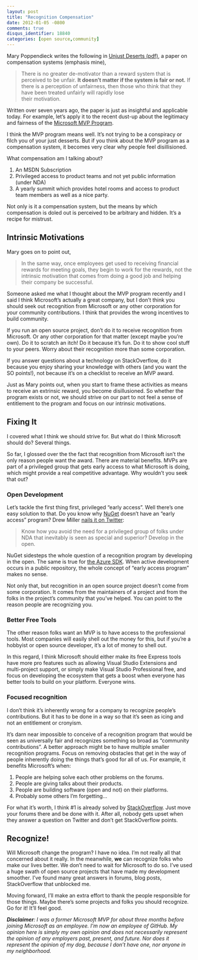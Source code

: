 ```yaml
---
layout: post
title: "Recognition Compensation"
date: 2012-01-05 -0800
comments: true
disqus_identifier: 18840
categories: [open source,community]
---
```

Mary Poppendieck writes the following in [Unjust Deserts
(pdf)](http://www.poppendieck.com/pdfs/Compensation.pdf "Poppendieck paper on compensation"),
a paper on compensation systems (emphasis mine),

> There is no greater de-motivator than a reward system that is
> perceived to be unfair. **It doesn’t matter if the system is fair or
> not.** If there is a perception of unfairness, then those who think
> that they have been treated unfairly will rapidly lose \
> their motivation.

Written over seven years ago, the paper is just as insightful and
applicable today. For example, let’s apply it to the recent dust-up
about the legitimacy and fairness of the [Microsoft MVP
Program](http://mvp.support.microsoft.com/ "Microsoft MVP Program").

I think the MVP program means well. It’s not trying to be a conspiracy
or filch you of your just desserts. But if you think about the MVP
program as a compensation system, it becomes very clear why people feel
disillisioned.

What compensation am I talking about?

1.  An MSDN Subscription
2.  Privileged access to product teams and not yet public information
    (under NDA)
3.  A yearly summit which provides hotel rooms and access to product
    team members as well as a nice party.

Not only is it a compensation system, but the means by which
compensation is doled out is perceived to be arbitrary and hidden. It’s
a recipe for mistrust.

Intrinsic Motivations
---------------------

Mary goes on to point out,

> In the same way, once employees get used to receiving financial
> rewards for meeting goals, they begin to work for the rewards, not the
> intrinsic motivation that comes from doing a good job and helping
> their company be successful.

Someone asked me what I thought about the MVP program recently and I
said I think Microsoft’s actually a great company, but I don’t think you
should seek out recognition from Microsoft or any other corporation for
your community contributions. I think that provides the wrong incentives
to build community.

If you run an open source project, don’t do it to receive recognition
from Microsoft. Or any other corporation for that matter (except maybe
you’re own). Do it to scratch an itch! Do it because it’s fun. Do it to
show cool stuff to your peers. Worry about their recognition more than
some corporation.

If you answer questions about a technology on StackOverflow, do it
because you enjoy sharing your knowledge with others (and you want the
SO points!), not because it’s on a checklist to receive an MVP award.

Just as Mary points out, when you start to frame these activities as
means to receive an extrinsic reward, you become disillusioned. So
whether the program exists or not, we should strive on our part to not
feel a sense of entitlement to the program and focus on our intrinsic
motivations.

Fixing It
---------

I covered what I think we should strive for. But what do I think
Microsoft should do? Several things.

So far, I glossed over the the fact that recognition from Microsoft
isn’t the only reason people want the award. There are material
benefits. MVPs are part of a privileged group that gets early access to
what Microsoft is doing, which might provide a real competitive
advantage. Why wouldn’t you seek that out?

### Open Development

Let’s tackle the first thing first, privileged “early access”. Well
there’s one easy solution to that. Do you know why
[NuGet](http://nuget.org/ "NuGet") doesn’t have an “early access”
program? Drew Miller [nails it on
Twitter](https://twitter.com/#!/anglicangeek/status/154972618167033856 "Drew tweet"):

> Know how you avoid the need for a privileged group of folks under NDA
> that inevitably is seen as special and superior? Develop in the open.

NuGet sidesteps the whole question of a recognition program by
developing in the open. The same is true for [the Azure
SDK](https://github.com/blog/1010-azure-on-github "Azure SDK"). When
active development occurs in a public repository, the whole concept of
“early access program” makes no sense.

Not only that, but recognition in an open source project doesn’t come
from some corporation. It comes from the maintainers of a project and
from the folks in the project’s community that you’ve helped. You can
point to the reason people are recognizing you.

### Better Free Tools

The other reason folks want an MVP is to have access to the professional
tools. Most companies will easily shell out the money for this, but if
you’re a hobbyist or open source developer, it’s a lot of money to shell
out.

In this regard, I think Microsoft should either make its free Express
tools have more pro features such as allowing Visual Studio Extensions
and multi-project support, or simply make Visual Studio Professional
free, and focus on developing the ecosystem that gets a boost when
everyone has better tools to build on your platform. Everyone wins.

### Focused recognition

I don’t think it’s inherently wrong for a company to recognize people’s
contributions. But it has to be done in a way so that it’s seen as icing
and not an entitlement or cronyism.

It’s darn near impossible to conceive of a recognition program that
would be seen as universally fair and recognizes something so broad as
“community contributions”. A better approach might be to have multiple
smaller recognition programs. Focus on removing obstacles that get in
the way of people inherently doing the things that’s good for all of us.
For example, it benefits Microsoft’s when:

1.  People are helping solve each other problems on the forums.
2.  People are giving talks about their products.
3.  People are building software (open and not) on their platforms.
4.  Probably some others I’m forgetting…

For what it’s worth, I think \#1 is already solved by
[StackOverflow](http://stackoverflow.com/ "StackOverflow"). Just move
your forums there and be done with it. After all, nobody gets upset when
they answer a question on Twitter and don’t get StackOverflow points.

Recognize!
----------

Will Microsoft change the program? I have no idea. I’m not really all
that concerned about it really. In the meanwhile, **we** can recognize
folks who make our lives better. We don’t need to wait for Microsoft to
do so. I’ve used a huge swath of open source projects that have made my
development smoother. I’ve found many great answers in forums, blog
posts, StackOverflow that unblocked me.

Moving forward, I’ll make an extra effort to thank the people
responsible for those things. Maybe there’s some projects and folks you
should recognize. Go for it! It’ll feel good.

***Disclaimer**: I was a former Microsoft MVP for about three months
before joining Microsoft as an employee. I’m now an employee of GitHub.
My opinion here is simply my own opinion and does not necessarily
represent the opinion of any employers past, present, and future. Nor
does it represent the opinion of my dog, because I don’t have one, nor
anyone in my neighborhood.*

